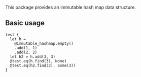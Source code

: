 This package provides an immutable hash map data structure.

## Basic usage
```
test {
  let h =
    @immutable_hashmap.empty()
    .add(1, 1)
    .add(2, 2)
  let h2 = h.add(3, 3)
  @test.eq(h.find(3), None)
  @test.eq(h2.find(3), Some(3))
}
```
